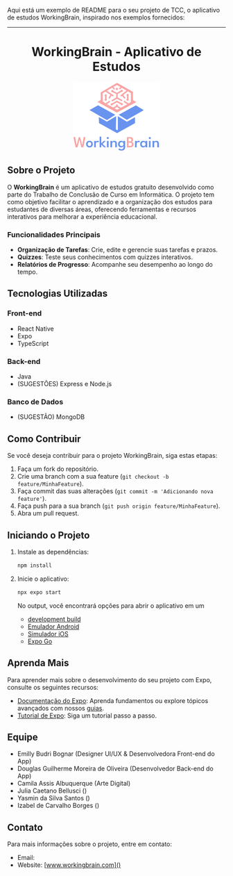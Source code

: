 Aqui está um exemplo de README para o seu projeto de TCC, o aplicativo de estudos WorkingBrain, inspirado nos exemplos fornecidos:

---

<div align="center">
  <h1>WorkingBrain - Aplicativo de Estudos</h1>
</div>

<div align="center">
  <img src="https://github.com/EmillyBudriBognar/WorkingBrain-app/blob/master/assets/logo.png" width="200" alt="Logo do WorkingBrain"/>
</div>

## Sobre o Projeto

O **WorkingBrain** é um aplicativo de estudos gratuito desenvolvido como parte do Trabalho de Conclusão de Curso em Informática. O projeto tem como objetivo facilitar o aprendizado e a organização dos estudos para estudantes de diversas áreas, oferecendo ferramentas e recursos interativos para melhorar a experiência educacional.

### Funcionalidades Principais

- **Organização de Tarefas**: Crie, edite e gerencie suas tarefas e prazos.
- **Quizzes**: Teste seus conhecimentos com quizzes interativos.
- **Relatórios de Progresso**: Acompanhe seu desempenho ao longo do tempo.
  
## Tecnologias Utilizadas

### Front-end
- React Native
- Expo
- TypeScript


### Back-end
- Java
- (SUGESTÕES) Express e Node.js

### Banco de Dados
- (SUGESTÃO) MongoDB

## Como Contribuir

Se você deseja contribuir para o projeto WorkingBrain, siga estas etapas:

1. Faça um fork do repositório.
2. Crie uma branch com a sua feature (`git checkout -b feature/MinhaFeature`).
3. Faça commit das suas alterações (`git commit -m 'Adicionando nova feature'`).
4. Faça push para a sua branch (`git push origin feature/MinhaFeature`).
5. Abra um pull request.

## Iniciando o Projeto

1. Instale as dependências:

   ```bash
   npm install
   ```

2. Inicie o aplicativo:

   ```bash
   npx expo start
   ```

   No output, você encontrará opções para abrir o aplicativo em um

   - [development build](https://docs.expo.dev/develop/development-builds/introduction/)
   - [Emulador Android](https://docs.expo.dev/workflow/android-studio-emulator/)
   - [Simulador iOS](https://docs.expo.dev/workflow/ios-simulator/)
   - [Expo Go](https://expo.dev/go)

## Aprenda Mais

Para aprender mais sobre o desenvolvimento do seu projeto com Expo, consulte os seguintes recursos:

- [Documentação do Expo](https://docs.expo.dev/): Aprenda fundamentos ou explore tópicos avançados com nossos [guias](https://docs.expo.dev/guides).
- [Tutorial de Expo](https://docs.expo.dev/tutorial/introduction/): Siga um tutorial passo a passo.

## Equipe

- Emilly Budri Bognar                   (Designer UI/UX & Desenvolvedora Front-end do App)
- Douglas Guilherme Moreira de Oliveira (Desenvolvedor Back-end do App)
- Camila Assis Albuquerque              (Arte Digital)
- Julia Caetano Bellusci                ()
- Yasmin da Silva Santos                ()
- Izabel de Carvalho Borges             ()

## Contato

Para mais informações sobre o projeto, entre em contato:

- Email: 
- Website: [www.workingbrain.com]()
